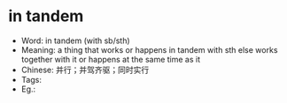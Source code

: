 # in tandem

- Word: in tandem (with sb/sth)
- Meaning: a thing that works or happens in tandem with sth else works together with it or happens at the same time as it
- Chinese: 并行；并驾齐驱；同时实行
- Tags: 
- Eg.: 
